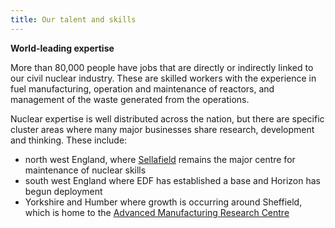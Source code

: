 ```yaml
---
title: Our talent and skills
---
```


**World-leading expertise**

More than 80,000 people have jobs that are directly or indirectly linked to our civil nuclear industry.  These are skilled workers with the experience in fuel manufacturing, operation and maintenance of reactors, and management of the waste generated from the operations.  

Nuclear expertise is well distributed across the nation, but there are specific cluster areas where many major businesses  share research, development and thinking. These include: 

- north west England, where [Sellafield](http://www.sellafieldsites.com/) remains the major centre for maintenance of nuclear skills
- south west England where EDF has established a base and Horizon has begun deployment
- Yorkshire and Humber where growth is occurring around Sheffield, which is home to the [Advanced Manufacturing Research Centre](http://www.amrc.co.uk/)

